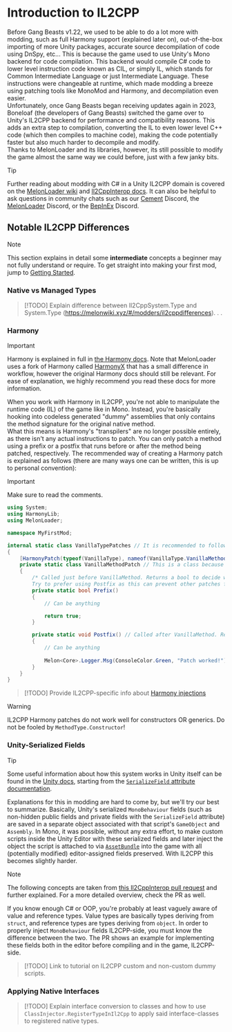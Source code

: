 # Introduction to IL2CPP

Before Gang Beasts v1.22, we used to be able to do a lot more with modding, such as full Harmony support (explained later on), out-of-the-box importing of more Unity packages, accurate source decompilation of code using DnSpy, etc... This is because the game used to use Unity's Mono backend for code compilation. This backend would compile C# code to lower level instruction code known as CIL, or simply IL, which stands for Common Intermediate Language or just Intermediate Language. These instructions were changeable at runtime, which made modding a breeze using patching tools like MonoMod and Harmony, and decompilation even easier.  
Unfortunately, once Gang Beasts began receiving updates again in 2023, Boneloaf (the developers of Gang Beasts) switched the game over to Unity's IL2CPP backend for performance and compatibility reasons. This adds an extra step to compilation, converting the IL to even lower level C++ code (which then compiles to machine code), making the code potentially faster but also much harder to decompile and modify.  
Thanks to MelonLoader and its libraries, however, its still possible to modify the game almost the same way we could before, just with a few janky bits.

> [!TIP]
> Further reading about modding with C# in a Unity IL2CPP domain is covered on the [MelonLoader wiki](https://melonwiki.xyz) and [Il2CppInterop docs](https://github.com/BepInEx/Il2CppInterop/tree/master/Documentation). It can also be helpful to ask questions in community chats such as our [Cement](https://discord.gg/fCwXc5k43w) Discord, the [MelonLoader](https://discord.gg/2Wn3N2P) Discord, or the [BepInEx](https://discord.gg/MpFEDAg) Discord.

## Notable IL2CPP Differences

> [!NOTE]
> This section explains in detail some **intermediate**
 concepts a beginner may not fully understand or require. To get straight into making your first mod, jump to [Getting Started](getting-started.md).

### Native vs Managed Types

> [!TODO]
> Explain difference between Il2CppSystem.Type and System.Type (<https://melonwiki.xyz/#/modders/il2cppdifferences>). . .

### Harmony

> [!IMPORTANT]
> Harmony is explained in full in [the Harmony docs](https://harmony.pardeike.net/). Note that MelonLoader uses a fork of Harmony called [HarmonyX](https://github.com/BepInEx/HarmonyX/wiki) that has a small difference in workflow, however the original Harmony docs should still be relevant.
> For ease of explanation, we highly recommend you read these docs for more information.

When you work with Harmony in IL2CPP, you're not able to manipulate the runtime code (IL) of the game like in Mono. Instead, you're basically hooking into codeless generated "dummy" assemblies that only contains the method signature for the original native method.  
What this means is Harmony's "transpilers" are no longer possible entirely, as there isn't any actual instructions to patch. You can only patch a method using a prefix or a postfix that runs before or after the method being patched, respectively. The recommended way of creating a Harmony patch is explained as follows (there are many ways one can be written, this is up to personal convention):
> [!IMPORTANT]
> Make sure to read the comments.

```csharp
using System;
using HarmonyLib;
using MelonLoader;

namespace MyFirstMod;

internal static class VanillaTypePatches // It is recommended to follow these naming conventions (PascalCase + Vanilla type name + "Patches" at the end)
{
    [HarmonyPatch(typeof(VanillaType), nameof(VanillaType.VanillaMethod))] // Replace VanillaType and VanillaMethod with the type and method you want to patch
    private static class VanillaMethodPatch // This is a class because you can put both a prefix and a postfix on the same method (also recommended to follow the same naming conventions, this time with vanilla method name and non-plural "Patch")
    {
        /* Called just before VanillaMethod. Returns a bool to decide whether to run the original method or not: false = skip original method, true = don't skip. Can also be void if you want it to always run the original method.
        Try to prefer using Postfix as this can prevent other patches from running. MUST BE CALLED "Prefix" OR HAVE THE [HarmonyPrefix] ANNOTATION! */
        private static bool Prefix()
        {
            // Can be anything

            return true;
        }

        private static void Postfix() // Called after VanillaMethod. Recommended for most patching cases to ensure mod compatibility. MUST BE CALLED "Postfix" OR HAVE THE [HarmonyPostfix] ANNOTATION!
        {
            // Can be anything
        
            Melon<Core>.Logger.Msg(ConsoleColor.Green, "Patch worked!") // This will be called after VanillaMethod is finished but before it returns a value, allowing you to modify said value if it exists (explained later)
        }
    }
}
```

> [!TODO]
> Provide IL2CPP-specific info about [Harmony injections](https://harmony.pardeike.net/articles/patching-injections.html)

> [!WARNING]
> IL2CPP Harmony patches do not work well for constructors OR generics. Do not be fooled by `MethodType.Constructor`!

### Unity-Serialized Fields

> [!TIP]
> Some useful information about how this system works in Unity itself can be found in the [Unity docs](https://docs.unity.com/), starting from the [`SerializeField` attribute documentation](https://docs.unity3d.com/ScriptReference/SerializeField.html).

Explanations for this in modding are hard to come by, but we'll try our best to summarize. Basically, Unity's serialized `MonoBehaviour` fields (such as non-hidden public fields and private fields with the `SerializeField` attribute) are saved in a separate object associated with that script's `GameObject` and `Assembly`. In Mono, it was possible, without any extra effort, to make custom scripts inside the Unity Editor with these serialized fields and later inject the object the script is attached to via [`AssetBundle`](https://docs.unity3d.com/ScriptReference/AssetBundle.html) into the game with all (potentially modified) editor-assigned fields preserved. With IL2CPP this becomes slightly harder.

> [!NOTE]
> The following concepts are taken from [this Il2CppInterop pull request](https://github.com/BepInEx/Il2CppInterop/pull/24) and further explained. For a more detailed overview, check the PR as well.

If you know enough C# or OOP, you're probably at least vaguely aware of value and reference types. Value types are basically types deriving from `struct`, and reference types are types deriving from `object`. In order to properly inject `MonoBehaviour` fields IL2CPP-side, you must know the difference between the two.
The PR shows an example for implementing these fields both in the editor before compiling and in the game, IL2CPP-side.

> [!TODO]
> Link to tutorial on IL2CPP custom and non-custom dummy scripts.

### Applying Native Interfaces

> [!TODO]
> Explain interface conversion to classes and how to use `ClassInjector.RegisterTypeInIl2Cpp` to apply said interface-classes to registered native types.

